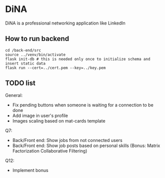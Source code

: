 # DiNA
DiNA is a professional networking application like LinkedIn


## How to run backend

```
cd /back-end/src
source ../venv/bin/activate
flask init-db # this is needed only once to initialize schema and insert static data
flask run --cert=../cert.pem --key=../key.pem
```

## TODO list

General:
 - Fix pending buttons when someone is waiting for a connection to be done
 - Add image in user's profile
 - Images scaling based on mat-cards template

Q7:
 - Back/Front end: Show jobs from not connected users
 - Back/Front end: Show job posts based on personal skills (Bonus: Matrix Factorization Collaborative Filtering)

Q12:
 - Implement bonus

